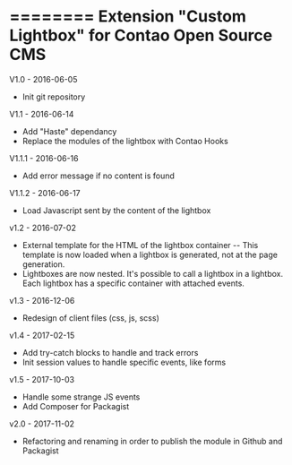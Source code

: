 ========
Extension "Custom Lightbox" for Contao Open Source CMS
========

V1.0 - 2016-06-05
- Init git repository

V1.1 - 2016-06-14
- Add "Haste" dependancy
- Replace the modules of the lightbox with Contao Hooks

V1.1.1 - 2016-06-16
- Add error message if no content is found

V1.1.2 - 2016-06-17
- Load Javascript sent by the content of the lightbox

v1.2 - 2016-07-02
- External template for the HTML of the lightbox container
-- This template is now loaded when a lightbox is generated, not at the page generation.
- Lightboxes are now nested. It's possible to call a lightbox in a lightbox. Each lightbox has a specific container with attached events.

v1.3 - 2016-12-06
- Redesign of client files (css, js, scss)

v1.4 - 2017-02-15
- Add try-catch blocks to handle and track errors
- Init session values to handle specific events, like forms

v1.5 - 2017-10-03
- Handle some strange JS events
- Add Composer for Packagist

v2.0 - 2017-11-02
- Refactoring and renaming in order to publish the module in Github and Packagist